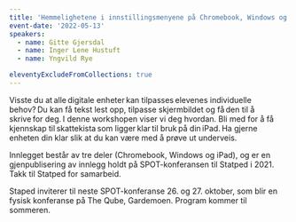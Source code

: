 ```yaml
---
title: 'Hemmelighetene i innstillingsmenyene på Chromebook, Windows og iPad'
event-date: '2022-05-13'
speakers:
  - name: Gitte Gjersdal
  - name: Inger Lene Hustuft
  - name: Yngvild Rye

eleventyExcludeFromCollections: true
---
```


Visste du at alle digitale enheter kan tilpasses elevenes individuelle behov? Du kan få tekst lest opp, tilpasse skjermbildet og få den til å skrive for deg. I denne workshopen viser vi deg hvordan. Bli med for å få kjennskap til skattekista som ligger klar til bruk på din iPad. Ha gjerne enheten din klar slik at du kan være med å prøve ut underveis.

Innlegget består av tre deler (Chromebook, Windows og iPad), og er en gjenpublisering av innlegg holdt på SPOT-konferansen til Statped i 2021. Takk til Statped for samarbeid.

Staped inviterer til neste SPOT-konferanse 26. og 27. oktober, som blir en fysisk konferanse på The Qube, Gardemoen. Program kommer til sommeren.
